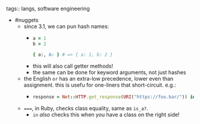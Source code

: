 tags:: langs, software engineering

- #nuggets
	- since 3.1, we can pun hash names:
		- ```Ruby
		  a = 1
		  b = 2
		  
		  { a:, b: } # => { a: 1, b: 2 }
		  ```
		- this will also call getter methods!
		- the same can be done for keyword arguments, not just hashes
	- the English `or` has an extra-low precedence, lower even than assignment. this is usefu for one-liners that short-circuit. e.g.:
		- ```Ruby
		  response = Net::HTTP.get_response(URI("https://foo.bar/")) in Net::HTTPSuccess or abort "Error: #{response.message}"
		  ```
	- `===`, in Ruby, checks class equality, same as `is_a?`.
		- `in` _also_ checks this when you have a class on the right side!